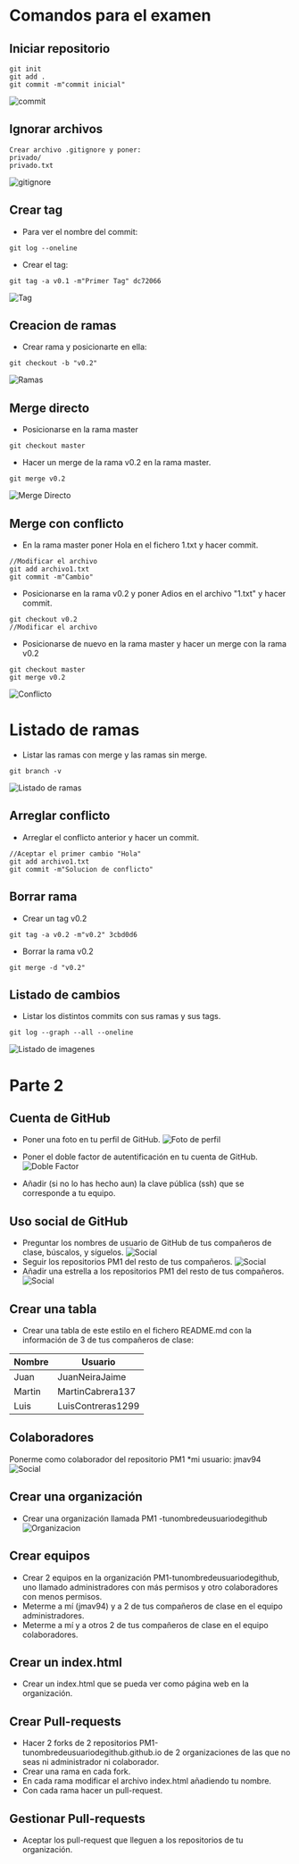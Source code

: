 # Comandos para el examen 

## Iniciar repositorio
```
git init
git add .
git commit -m"commit inicial"
```
![commit](imagenes/primercommit.png)


## Ignorar archivos
```
Crear archivo .gitignore y poner: 
privado/
privado.txt
```
![gitignore](imagenes/gitignore.png)

## Crear tag
* Para ver el nombre del commit:
```
git log --oneline
```
* Crear el tag:
```
git tag -a v0.1 -m"Primer Tag" dc72066
```
![Tag](imagenes/tag.png)


## Creacion de ramas
* Crear rama y posicionarte en ella:
```
git checkout -b "v0.2"
```
![Ramas](imagenes/creacion%20de%20ramas.png)


## Merge directo
* Posicionarse en la rama master
```
git checkout master
```
* Hacer un merge de la rama v0.2 en la rama master. 
```
git merge v0.2
```
![Merge Directo](imagenes/conflicto.png)

## Merge con conflicto 
* En la rama master poner Hola en el fichero 1.txt y hacer commit. 
```
//Modificar el archivo
git add archivo1.txt
git commit -m"Cambio"
```
* Posicionarse en la rama v0.2 y poner Adios en el archivo "1.txt" y hacer commit. 
```
git checkout v0.2
//Modificar el archivo
```
* Posicionarse de nuevo en la rama master y hacer un merge con la rama v0.2
``` 
git checkout master
git merge v0.2
```
![Conflicto](imagenes/conflicto.png)


# Listado de ramas 
* Listar las ramas con merge y las ramas sin merge.
```
git branch -v
```
![Listado de ramas](imagenes/listado%20de%20ramas.png)

## Arreglar conflicto 
* Arreglar el conflicto anterior y hacer un commit. 
```
//Aceptar el primer cambio "Hola"
git add archivo1.txt
git commit -m"Solucion de conflicto" 
```
## Borrar rama 
* Crear un tag v0.2 
```
git tag -a v0.2 -m"v0.2" 3cbd0d6
```
* Borrar la rama v0.2 
```
git merge -d "v0.2"
```

## Listado de cambios 
* Listar los distintos commits con sus ramas y sus tags.
```
git log --graph --all --oneline
```
![Listado de imagenes](imagenes/listado%20de%20cambios.png)

# Parte 2 

## Cuenta de GitHub 
* Poner una foto en tu perfil de GitHub. 
![Foto de perfil](imagenes/foto%20perfil.png)

* Poner el doble factor de autentificación en tu cuenta de GitHub. 
![Doble Factor](https://github.com/Carlos9909-Web/PM1/blob/main/imagenes/dos%20factores.png)
* Añadir (si no lo has hecho aun) la clave pública (ssh) que se corresponde a tu equipo. 
 
## Uso social de GitHub 
* Preguntar los nombres de usuario de GitHub de tus compañeros de clase, búscalos, y síguelos. 
![Social](imagenes/seguir.png)
* Seguir los repositorios PM1 del resto de tus compañeros.
![Social](https://github.com/Carlos9909-Web/PM1/blob/main/imagenes/seguir%20repositorio.png)
* Añadir una estrella a los repositorios PM1 del resto de tus compañeros. 
![Social](https://github.com/Carlos9909-Web/PM1/blob/main/imagenes/estrella%20en%20repositorio.png)


## Crear una tabla 
* Crear una tabla de este estilo en el fichero README.md con la información de 3 de tus compañeros de clase: 

| Nombre | Usuario |
|--------|---------|
|Juan    |JuanNeiraJaime|
|Martin  |MartinCabrera137|
|Luis    |LuisContreras1299|

## Colaboradores 
Ponerme como colaborador del repositorio PM1 *mi usuario: jmav94 
![Social](https://github.com/Carlos9909-Web/PM1/blob/main/imagenes/a%C3%B1adir%20colaborador.png)


## Crear una organización 
* Crear una organización llamada PM1 -tunombredeusuariodegithub
![Organizacion](imagenes/organizacion.png)


## Crear equipos 
* Crear 2 equipos en la organización PM1-tunombredeusuariodegithub, uno llamado administradores con más permisos y otro colaboradores con menos permisos. 
* Meterme a mí (jmav94) y a 2 de tus compañeros de clase en el equipo administradores. 
* Meterme a mí y a otros 2 de tus compañeros de clase en el equipo colaboradores. 

## Crear un index.html 
* Crear un index.html que se pueda ver como página web en la organización. 

## Crear Pull-requests 
* Hacer 2 forks de 2 repositorios PM1-tunombredeusuariodegithub.github.io de 2 organizaciones de las que no seas ni administrador ni colaborador. 
* Crear una rama en cada fork. 
* En cada rama modificar el archivo index.html añadiendo tu nombre. 
* Con cada rama hacer un pull-request. 
 

## Gestionar Pull-requests 
* Aceptar los pull-request que lleguen a los repositorios de tu organización. 
